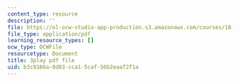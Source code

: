 ```yaml
---
content_type: resource
description: ''
file: https://ol-ocw-studio-app-production.s3.amazonaws.com/courses/18-065-matrix-methods-in-data-analysis-signal-processing-and-machine-learning-spring-2018/b3c9166a0d83cca15caf56b2eaaf2f1a_or6C4yBk_SY.pdf
file_type: application/pdf
learning_resource_types: []
ocw_type: OCWFile
resourcetype: Document
title: 3play pdf file
uid: b3c9166a-0d83-cca1-5caf-56b2eaaf2f1a
---
```

